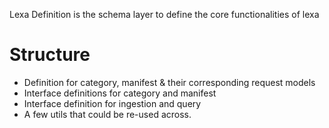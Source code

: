 Lexa Definition is the schema layer to define the core functionalities of lexa

# Structure 
  - Definition for category, manifest & their corresponding request models
  - Interface definitions for category and manifest
  - Interface definition for ingestion and query
  - A few utils that could be re-used across.
